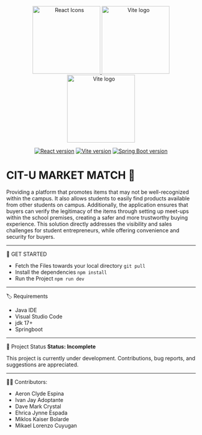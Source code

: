 <p align="center">
  <a href="https://react.dev/" target="_blank" rel="noopener noreferrer">
    <img src="https://raw.githubusercontent.com/react-icons/react-icons/master/react-icons.svg" width="180" alt="React Icons">
  </a>
  <a href="https://vite.dev" target="_blank" rel="noopener noreferrer">
    <img width="180" src="https://vite.dev/logo.svg" alt="Vite logo">
  </a>
  <a href="https://spring.io/" target="_blank" rel="noopener noreferrer">
    <img width="180" src="https://img.icons8.com/?size=250&id=90519&format=png&color=000000" alt="Vite logo">
  </a>
</p>


<p align="center">
  <a href="https://npmjs.com/package/react"><img src="https://img.shields.io/badge/React-v18.3.1-blue" alt="React version"></a>
  <a href="https://npmjs.com/package/vite"><img src="https://img.shields.io/badge/Vite-v4.4.0-green" alt="Vite version"></a>
  <a href="https://mvnrepository.com/artifact/org.springframework.boot/spring-boot-starter"><img src="https://img.shields.io/badge/Spring%20Boot-v3.2.11-brightgreen" alt="Spring Boot version"></a>
</p>

# CIT-U MARKET MATCH 🎉

Providing a platform that promotes items that may not be well-recognized within the 
campus. It also allows students to easily find products available from other students on 
campus. Additionally, the application ensures that buyers can verify the legitimacy of the 
items through setting up meet-ups within the school premises, creating a safer and more trustworthy buying experience. This solution directly addresses the visibility and sales challenges for student entrepreneurs, while offering 
convenience and security for buyers.

---

🚀 GET STARTED

- Fetch the Files towards your local directory
    `git pull`
- Install the dependencies
    `npm install`
- Run the Project
    `npm run dev`

---
🏷️ Requirements
- Java IDE
- Visual Studio Code
- jdk 17+
- Springboot 
---

🚧 Project Status
**Status: Incomplete**

This project is currently under development. Contributions, bug reports, and suggestions are appreciated.

---

🧑‍💻 Contributors:
- Aeron Clyde Espina
- Ivan Jay Adoptante
- Dave Mark Crystal
- Ehrica Jynne Espada
- Miklos Kaiser Bolarde
- Mikael Lorenzo Cuyugan


